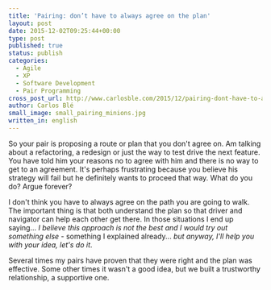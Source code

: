 ```yaml
---
title: 'Pairing: don’t have to always agree on the plan'
layout: post
date: 2015-12-02T09:25:44+00:00
type: post
published: true
status: publish
categories:
  - Agile
  - XP
  - Software Development
  - Pair Programming
cross_post_url: http://www.carlosble.com/2015/12/pairing-dont-have-to-agree-on-the-plan/
author: Carlos Blé
small_image: small_pairing_minions.jpg
written_in: english
---
```

So your pair is proposing a route or plan that you don't agree on. Am talking about a refactoring, a redesign or just the way to test drive the next feature. You have told him your reasons no to agree with him and there is no way to get to an agreement. It's perhaps frustrating because you believe his strategy will fail but he definitely wants to proceed that way. What do you do? Argue forever?

I don't think you have to always agree on the path you are going to walk. The important thing is that both understand the plan so that driver and navigator can help each other get there. In those situations I end up saying... _I believe this approach is not the best and I would try out something else_ - something I explained already... _but anyway, I'll help you with your idea, let's do it_.

Several times my pairs have proven that they were right and the plan was effective. Some other times it wasn't a good idea, but we built a trustworthy relationship, a supportive one. 
